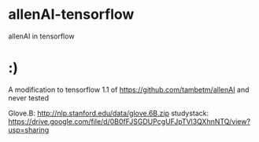 # allenAI-tensorflow
allenAI in tensorflow

# :)
A modification to tensorflow 1.1 of https://github.com/tambetm/allenAI and never tested

Glove.B: http://nlp.stanford.edu/data/glove.6B.zip
studystack: https://drive.google.com/file/d/0B0fFJSGDUPcgUFJpTVl3QXhnNTQ/view?usp=sharing
